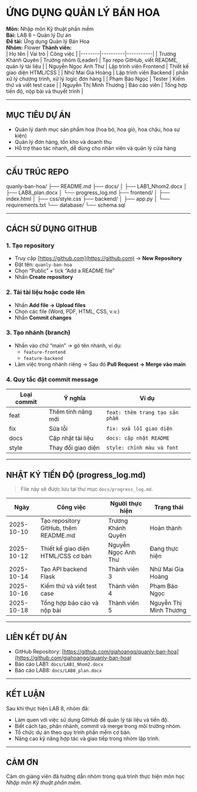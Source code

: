 # ỨNG DỤNG QUẢN LÝ BÁN HOA

**Môn:** Nhập môn Kỹ thuật phần mềm  
**Bài:** LAB 8 – Quản lý Dự án  
**Đề tài:** Ứng dụng Quản lý Bán Hoa  
**Nhóm:** Flower 
**Thành viên:**  
| Họ tên | Vai trò | Công việc |
|--------|----------|-----------|
| Trương Khánh Quyên | Trưởng nhóm (Leader) | Tạo repo GitHub, viết README, quản lý tài liệu |
| Nguyễn Ngọc Anh Thư | Lập trình viên Frontend | Thiết kế giao diện HTML/CSS |
| Nhữ Mai Gia Hoàng | Lập trình viên Backend | phần xử lý chương trình, xử lý logic đơn hàng |
| Phạm Bảo Ngọc | Tester | Kiểm thử và viết test case |
| Nguyễn Thị Minh Thương | Báo cáo viên | Tổng hợp tiến độ, nộp bài và thuyết trình |

---

## MỤC TIÊU DỰ ÁN
- Quản lý danh mục sản phẩm hoa (hoa bó, hoa giỏ, hoa chậu, hoa sự kiện)
- Quản lý đơn hàng, tồn kho và doanh thu
- Hỗ trợ thao tác nhanh, dễ dùng cho nhân viên và quản lý cửa hàng

---

## CẤU TRÚC REPO
quanly-ban-hoa/
├── README.md
├── docs/
│ ├── LAB1_Nhom2.docx
│ ├── LAB8_plan.docx
│ └── progress_log.md
├── frontend/
│ ├── index.html
│ ├── css/style.css
├── backend/
│ ├── app.py
│ └── requirements.txt
└── database/
└── schema.sql

---

## CÁCH SỬ DỤNG GITHUB

### 1. Tạo repository
- Truy cập [https://github.com](https://github.com) → **New Repository**
- Đặt tên: `quanly-ban-hoa`
- Chọn “Public” + tick “Add a README file”  
- Nhấn **Create repository**

### 2. Tải tài liệu hoặc code lên
- Nhấn **Add file → Upload files**  
- Chọn các file (Word, PDF, HTML, CSS, v.v.)  
- Nhấn **Commit changes**

### 3. Tạo nhánh (branch)
- Nhấn vào chữ “main” → gõ tên nhánh, ví dụ:
  - `feature-frontend`
  - `feature-backend`
- Làm việc trong nhánh riêng → Sau đó **Pull Request → Merge vào main**

### 4. Quy tắc đặt commit message
| Loại commit | Ý nghĩa | Ví dụ |
|--------------|----------|--------|
| feat | Thêm tính năng mới | `feat: thêm trang tạo sản phẩm` |
| fix | Sửa lỗi | `fix: sửa lỗi giao diện` |
| docs | Cập nhật tài liệu | `docs: cập nhật README` |
| style | Thay đổi giao diện | `style: chỉnh màu và font` |

---

## NHẬT KÝ TIẾN ĐỘ (progress_log.md)

> File này sẽ được lưu tại thư mục `docs/progress_log.md`.

| Ngày | Công việc | Người thực hiện | Trạng thái |
|------|------------|------------------|-------------|
| 2025-10-10 | Tạo repository GitHub, thêm README.md |Trương Khánh Quyên | Hoàn thành |
| 2025-10-12 | Thiết kế giao diện HTML/CSS cơ bản | Nguyễn Ngọc Anh Thư | Đang thực hiện |
| 2025-10-14 | Tạo API backend Flask | Thành viên 3 | Nhữ Mai Gia Hoàng |
| 2025-10-16 | Kiểm thử và viết test case | Thành viên 4 | Phạm Bảo Ngọc |
| 2025-10-18 | Tổng hợp báo cáo và nộp bài | Thành viên 5 | Nguyễn Thị Minh Thương |

---

## LIÊN KẾT DỰ ÁN

- GitHub Repository: [https://github.com/giahoangg/quanly-ban-hoa](https://github.com/giahoangg/quanly-ban-hoa)
- Báo cáo LAB1: `docs/LAB1_Nhom2.docx`
- Báo cáo LAB8: `docs/LAB8_plan.docx`

---

## KẾT LUẬN

Sau khi thực hiện LAB 8, nhóm đã:
- Làm quen với việc sử dụng GitHub để quản lý tài liệu và tiến độ.  
- Biết cách tạo, phân nhánh, commit và merge trong môi trường nhóm.  
- Tổ chức dự án theo quy trình phần mềm cơ bản.  
- Nâng cao kỹ năng hợp tác và giao tiếp trong nhóm lập trình.  

---

## CẢM ƠN

Cảm ơn giảng viên đã hướng dẫn nhóm trong quá trình thực hiện môn học *Nhập môn Kỹ thuật phần mềm*.
